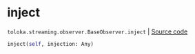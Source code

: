 # inject
`toloka.streaming.observer.BaseObserver.inject` | [Source code](https://github.com/Toloka/toloka-kit/blob/v0.1.26/src/streaming/observer.py#L34)

```python
inject(self, injection: Any)
```

